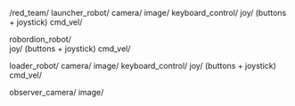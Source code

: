 /red_team/
   launcher_robot/
       camera/
	 image/
	 keyboard_control/
       joy/ (buttons + joystick)
       cmd_vel/
       
   robordion_robot/       
       joy/ (buttons + joystick)
       cmd_vel/
 
   loader_robot/
       camera/
       	 image/
         keyboard_control/
       joy/ (buttons + joystick)
       cmd_vel/
   
   observer_camera/
      image/
